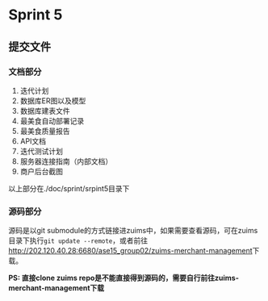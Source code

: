 # Sprint 5

## 提交文件

### 文档部分

1. 迭代计划
3. 数据库ER图以及模型
4. 数据库建表文件
5. 最美食自动部署记录
6. 最美食质量报告
7. API文档
8. 迭代测试计划
9. 服务器连接指南（内部文档）
10. 商户后台截图

以上部分在./doc/sprint/srpint5目录下

### 源码部分

源码是以git submodule的方式链接进zuims中，如果需要查看源码，可在zuims目录下执行`git update --remote`，或者前往<a href="http://202.120.40.28:6680/ase15_group02/zuims-merchant-management">http://202.120.40.28:6680/ase15_group02/zuims-merchant-management</a>下载。

**PS: 直接clone zuims repo是不能直接得到源码的，需要自行前往zuims-merchant-management下载**